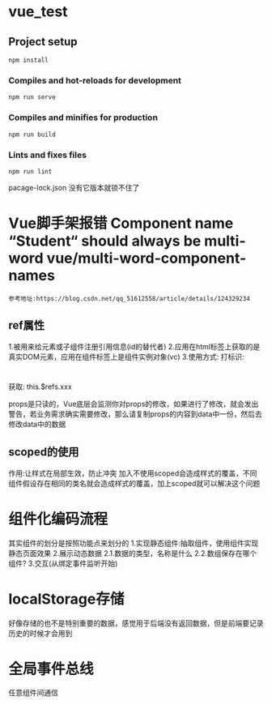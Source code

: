 # vue_test

## Project setup
```
npm install
```

### Compiles and hot-reloads for development
```
npm run serve
```

### Compiles and minifies for production
```
npm run build
```

### Lints and fixes files
```
npm run lint
```

pacage-lock.json 没有它版本就锁不住了 


# Vue脚手架报错 Component name “Student“ should always be multi-word vue/multi-word-component-names

```
参考地址:https://blog.csdn.net/qq_51612558/article/details/124329234
```

## ref属性
  1.被用来给元素或子组件注册引用信息(id的替代者)
  2.应用在html标签上获取的是真实DOM元素，应用在组件标签上是组件实例对象(vc)
  3.使用方式:
      打标识: <h1 ref='xxx'></h1>
      获取: this.$refs.xxx

props是只读的，Vue底层会监测你对props的修改，如果进行了修改，就会发出警告，若业务需求确实需要修改，那么请复制props的内容到data中一份，然后去修改data中的数据

## scoped的使用
  作用:让样式在局部生效，防止冲突
  加入不使用scoped会造成样式的覆盖，不同组件假设存在相同的类名就会造成样式的覆盖，加上scoped就可以解决这个问题

# 组件化编码流程
  其实组件的划分是按照功能点来划分的
  1.实现静态组件:抽取组件，使用组件实现静态页面效果
  2.展示动态数据
    2.1.数据的类型，名称是什么
    2.2.数组保存在哪个组件?
  3.交互(从绑定事件监听开始)

# localStorage存储
  好像存储的也不是特别重要的数据，感觉用于后端没有返回数据，但是前端要记录历史的时候才会用到

# 全局事件总线
  任意组件间通信


